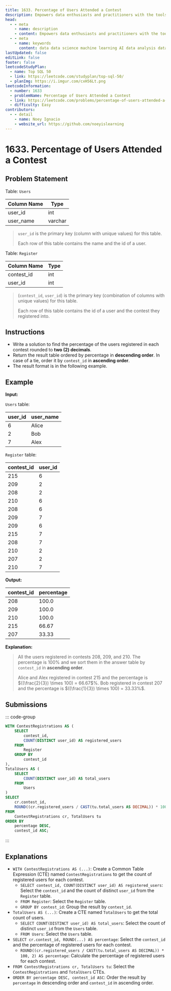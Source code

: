```yaml
---
title: 1633. Percentage of Users Attended a Contest
description: Empowers data enthusiasts and practitioners with the tools and knowledge to unlock the potential of data.
head:
  - - meta
    - name: description
    - content: Empowers data enthusiasts and practitioners with the tools and knowledge to unlock the potential of data.
  - - meta
    - name: keywords
      content: data data science machine learning AI data analysis data-driven data enthusiasts data practitioners
lastUpdated: false
editLink: false
footer: false
leetcodeStudyPlan:
  - name: Top SQL 50
  - link: https://leetcode.com/studyplan/top-sql-50/
  - planImg: https://i.imgur.com/cxH56Lt.png
leetcodeInformation:
  - number: 1633
  - problemName: Percentage of Users Attended a Contest
  - link: https://leetcode.com/problems/percentage-of-users-attended-a-contest/
  - difficulty: Easy
contributors:
  - - detail
    - name: Noey Ignacio
    - website_url: https://github.com/noeyislearning
---
```


# 1633. Percentage of Users Attended a Contest

## Problem Statement

Table: `Users`

<ScrollableTableContainer>

| Column Name | Type    |
| ----------- | ------- |
| user_id     | int     |
| user_name   | varchar |

</ScrollableTableContainer>

> `user_id` is the primary key (column with unique values) for this table.
>
> Each row of this table contains the name and the id of a user.

Table: `Register`

<ScrollableTableContainer>

| Column Name | Type |
| ----------- | ---- |
| contest_id  | int  |
| user_id     | int  |

</ScrollableTableContainer>

> (`contest_id`, `user_id`) is the primary key (combination of columns with unique values) for this table.
>
> Each row of this table contains the id of a user and the contest they registered into.

## Instructions

- Write a solution to find the percentage of the users registered in each contest rounded to **two (2) decimals**.
- Return the result table ordered by percentage in **descending order**. In case of a tie, order it by `contest_id` in **ascending order**.
- The result format is in the following example.

## Example

**Input:**

`Users` table:

<ScrollableTableContainer>

| user_id | user_name |
| ------- | --------- |
| 6       | Alice     |
| 2       | Bob       |
| 7       | Alex      |

</ScrollableTableContainer>

`Register` table:

<ScrollableTableContainer>

| contest_id | user_id |
| ---------- | ------- |
| 215        | 6       |
| 209        | 2       |
| 208        | 2       |
| 210        | 6       |
| 208        | 6       |
| 209        | 7       |
| 209        | 6       |
| 215        | 7       |
| 208        | 7       |
| 210        | 2       |
| 207        | 2       |
| 210        | 7       |

</ScrollableTableContainer>

**Output:**

<ScrollableTableContainer>

| contest_id | percentage |
| ---------- | ---------- |
| 208        | 100.0      |
| 209        | 100.0      |
| 210        | 100.0      |
| 215        | 66.67      |
| 207        | 33.33      |

</ScrollableTableContainer>

**Explanation:**

> All the users registered in contests 208, 209, and 210. The percentage is 100% and we sort them in the answer table by `contest_id` in **ascending order**.
>
> Alice and Alex registered in contest 215 and the percentage is $((\frac{2}{3}) \times 100) = 66.67$%.
> Bob registered in contest 207 and the percentage is $((\frac{1}{3}) \times 100) = 33.33%$.

## Submissions

::: code-group

```sql [PostgreSQL] :line-numbers
WITH ContestRegistrations AS (
    SELECT
        contest_id,
        COUNT(DISTINCT user_id) AS registered_users
    FROM
        Register
    GROUP BY
        contest_id
),
TotalUsers AS (
    SELECT
        COUNT(DISTINCT user_id) AS total_users
    FROM
        Users
)
SELECT
    cr.contest_id,
    ROUND((cr.registered_users / CAST(tu.total_users AS DECIMAL)) * 100, 2) AS percentage
FROM
    ContestRegistrations cr, TotalUsers tu
ORDER BY
    percentage DESC,
    contest_id ASC;
```

:::

## Explanations

<CustomAccordion title="PostgreSQL" submitted_by="@noeyislearning" submit_website_url="https://github.com/noeyislearning" :collapsed=false>

- `WITH ContestRegistrations AS (...)`: Create a Common Table Expression (CTE) named `ContestRegistrations` to get the count of registered users for each contest.
  - `SELECT contest_id, COUNT(DISTINCT user_id) AS registered_users`: Select the `contest_id` and the count of distinct `user_id` from the `Register` table.
  - `FROM Register`: Select the `Register` table.
  - `GROUP BY contest_id`: Group the result by `contest_id`.
- `TotalUsers AS (...)`: Create a CTE named `TotalUsers` to get the total count of users.
  - `SELECT COUNT(DISTINCT user_id) AS total_users`: Select the count of distinct `user_id` from the `Users` table.
  - `FROM Users`: Select the `Users` table.
- `SELECT cr.contest_id, ROUND(...) AS percentage`: Select the `contest_id` and the percentage of registered users for each contest.
  - `ROUND((cr.registered_users / CAST(tu.total_users AS DECIMAL)) * 100, 2) AS percentage`: Calculate the percentage of registered users for each contest.
- `FROM ContestRegistrations cr, TotalUsers tu`: Select the `ContestRegistrations` and `TotalUsers` CTEs.
- `ORDER BY percentage DESC, contest_id ASC`: Order the result by `percentage` in descending order and `contest_id` in ascending order.

</CustomAccordion>
